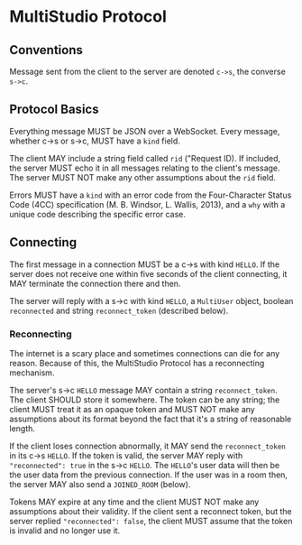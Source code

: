 # MultiStudio Protocol

## Conventions

Message sent from the client to the server are denoted `c->s`, the converse `s->c`.

## Protocol Basics

Everything message MUST be JSON over a WebSocket. Every message, whether c->s or s->c, MUST have a `kind` field.

The client MAY include a string field called `rid` ("Request ID). If included, the server MUST echo it in all messages relating to the client's message. The server MUST NOT make any other assumptions about the `rid` field.

Errors MUST have a `kind` with an error code from the Four-Character Status Code (4CC) specification (M. B. Windsor, L. Wallis, 2013), and a `why` with a unique code describing the specific error case.

## Connecting

The first message in a connection MUST be a c->s with kind `HELLO`. If the server does not receive one within five seconds of the client connecting, it MAY terminate the connection there and then.

The server will reply with a s->c with kind `HELLO`, a `MultiUser` object, boolean `reconnected` and string `reconnect_token` (described below).

### Reconnecting

The internet is a scary place and sometimes connections can die for any reason. Because of this, the MultiStudio Protocol has a reconnecting mechanism.

The server's s->c `HELLO` message MAY contain a string `reconnect_token`. The client SHOULD store it somewhere. The token can be any string; the client MUST treat it as an opaque token and MUST NOT make any assumptions about its format beyond the fact that it's a string of reasonable length.

If the client loses connection abnormally, it MAY send the `reconnect_token` in its c->s `HELLO`. If the token is valid, the server MAY reply with `"reconnected": true` in the s->c `HELLO`. The `HELLO`'s user data will then be the user data from the previous connection. If the user was in a room then, the server MAY also send a `JOINED_ROOM` (below).

Tokens MAY expire at any time and the client MUST NOT make any assumptions about their validity. If the client sent a reconnect token, but the server replied `"reconnected": false`, the client MUST assume that the token is invalid and no longer use it.